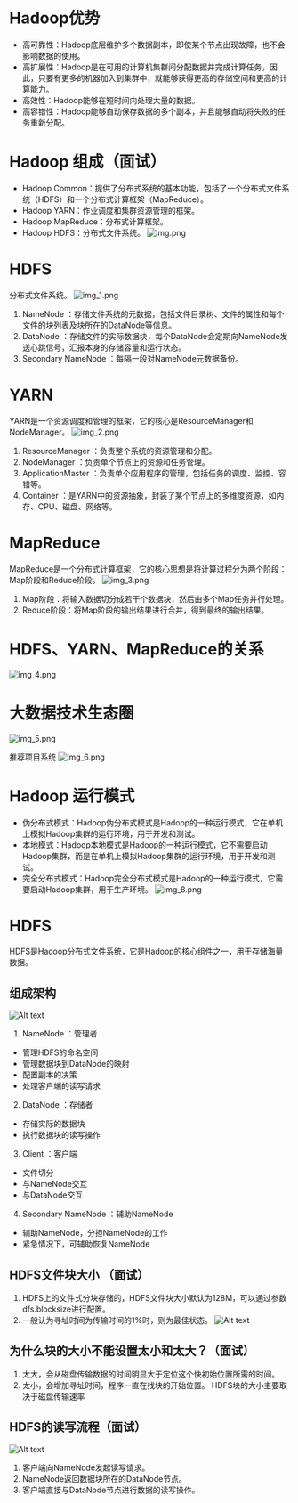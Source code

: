 # Hadoop优势
- 高可靠性：Hadoop底层维护多个数据副本，即使某个节点出现故障，也不会影响数据的使用。
- 高扩展性：Hadoop是在可用的计算机集群间分配数据并完成计算任务，因此，只要有更多的机器加入到集群中，就能够获得更高的存储空间和更高的计算能力。
- 高效性：Hadoop能够在短时间内处理大量的数据。
- 高容错性：Hadoop能够自动保存数据的多个副本，并且能够自动将失败的任务重新分配。

# Hadoop 组成（面试）
- Hadoop Common：提供了分布式系统的基本功能，包括了一个分布式文件系统（HDFS）和一个分布式计算框架（MapReduce）。
- Hadoop YARN：作业调度和集群资源管理的框架。
- Hadoop MapReduce：分布式计算框架。
- Hadoop HDFS：分布式文件系统。
![img.png](img.png)

# HDFS
分布式文件系统。
![img_1.png](img_1.png)

1. NameNode ：存储文件系统的元数据，包括文件目录树、文件的属性和每个文件的块列表及块所在的DataNode等信息。
2. DataNode ：存储文件的实际数据块，每个DataNode会定期向NameNode发送心跳信号，汇报本身的存储容量和运行状态。
3. Secondary NameNode ：每隔一段对NameNode元数据备份。

# YARN
YARN是一个资源调度和管理的框架，它的核心是ResourceManager和NodeManager。
![img_2.png](img_2.png)

1. ResourceManager ：负责整个系统的资源管理和分配。
2. NodeManager ：负责单个节点上的资源和任务管理。
3. ApplicationMaster ：负责单个应用程序的管理，包括任务的调度、监控、容错等。
4. Container ：是YARN中的资源抽象，封装了某个节点上的多维度资源，如内存、CPU、磁盘、网络等。

# MapReduce
MapReduce是一个分布式计算框架，它的核心思想是将计算过程分为两个阶段：Map阶段和Reduce阶段。
![img_3.png](img_3.png)

1. Map阶段：将输入数据切分成若干个数据块，然后由多个Map任务并行处理。
2. Reduce阶段：将Map阶段的输出结果进行合并，得到最终的输出结果。

# HDFS、YARN、MapReduce的关系
![img_4.png](img_4.png)

# 大数据技术生态圈
![img_5.png](img_5.png)

推荐项目系统
![img_6.png](img_6.png)

# Hadoop 运行模式
- 伪分布式模式：Hadoop伪分布式模式是Hadoop的一种运行模式，它在单机上模拟Hadoop集群的运行环境，用于开发和测试。
- 本地模式：Hadoop本地模式是Hadoop的一种运行模式，它不需要启动Hadoop集群，而是在单机上模拟Hadoop集群的运行环境，用于开发和测试。
- 完全分布式模式：Hadoop完全分布式模式是Hadoop的一种运行模式，它需要启动Hadoop集群，用于生产环境。
![img_8.png](img_8.png)



# HDFS
HDFS是Hadoop分布式文件系统，它是Hadoop的核心组件之一，用于存储海量数据。

## 组成架构
![Alt text](image.png)
1. NameNode ：管理者
- 管理HDFS的命名空间
- 管理数据块到DataNode的映射
- 配置副本的决策
- 处理客户端的读写请求
2. DataNode ：存储者
- 存储实际的数据块
- 执行数据块的读写操作
3. Client ：客户端
- 文件切分
- 与NameNode交互
- 与DataNode交互
4. Secondary NameNode ：辅助NameNode
- 辅助NameNode，分担NameNode的工作
- 紧急情况下，可辅助恢复NameNode

## HDFS文件块大小 （面试）
1. HDFS上的文件式分块存储的，HDFS文件块大小默认为128M，可以通过参数dfs.blocksize进行配置。
2. 一般认为寻址时间为传输时间的1%时，则为最佳状态。
![Alt text](image-1.png)

## 为什么块的大小不能设置太小和太大？（面试）
1. 太大，会从磁盘传输数据的时间明显大于定位这个快初始位置所需的时间。
2. 太小，会增加寻址时间，程序一直在找块的开始位置。
HDFS块的大小主要取决于磁盘传输速率

## HDFS的读写流程（面试）
![Alt text](image-2.png)
1. 客户端向NameNode发起读写请求。
2. NameNode返回数据块所在的DataNode节点。
3. 客户端直接与DataNode节点进行数据的读写操作。
